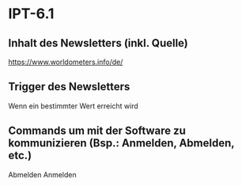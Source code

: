 # IPT-6.1

## Inhalt des Newsletters (inkl. Quelle)
https://www.worldometers.info/de/
## Trigger des Newsletters
Wenn ein bestimmter Wert erreicht wird
## Commands um mit der Software zu kommunizieren (Bsp.: Anmelden, Abmelden, etc.)
Abmelden
Anmelden
